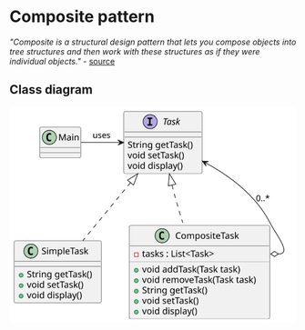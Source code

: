 # Composite pattern

*"Composite is a structural design pattern that lets you compose objects into tree structures and then work with these structures as if they were individual objects."* - [source](https://refactoring.guru/design-patterns/composite)

## Class diagram

![class-diagram](class-diagram.svg)
